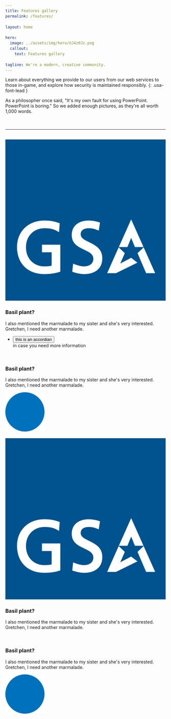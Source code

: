 ```yaml
---
title: Features gallery
permalink: /features/

layout: home

hero:
  image: ../assets/img/hero/UJ4z0Jz.png
  callout:
    text: Features gallery

tagline: We're a modern, creative community.
---
```


Learn about everything we provide to our users from our web services to those in-game, and explore how security is maintained responsibly.
{: .usa-font-lead }

As a philosopher once said, "It's my own fault for using PowerPoint. PowerPoint is boring." So we added enough pictures, as they're all worth 1,000 words.

<hr style="margin-top: 3rem;">
<br>
<div class="usa-grid">
        <div class="usa-width-one-half">
            <img src="../assets/img/gsa-logo.svg" alt="">
        </div>
        <div class="usa-width-one-half">
            <h3>Basil plant?</h3>
            <p>I also mentioned the marmalade to my sister and she's very interested. Gretchen, I need another marmalade.</p>
            <ul class="usa-accordion">
              <li>
                <button class="usa-accordion-button"
                  aria-expanded="true"
                  aria-controls="a1">
                  this is an accordian
                </button>
                <div id="a1" class="usa-accordion-content">
                  in case you need more information
                </div>
              </li>
            </ul>            
        </div>
</div>
<br>
<div class="usa-grid">
        <div class="usa-width-one-half">
            <h3>Basil plant?</h3>
            <p>I also mentioned the marmalade to my sister and she's very interested. Gretchen, I need another marmalade.</p>
        </div>
        <div class="usa-width-one-half">
            <img src="../assets/img/circle.png" alt="">
        </div>
</div>
<br>
<div class="usa-grid">
        <div class="usa-width-one-half">
            <img src="../assets/img/gsa-logo.svg" alt="">
        </div>
        <div class="usa-width-one-half">
            <h3>Basil plant?</h3>
            <p>I also mentioned the marmalade to my sister and she's very interested. Gretchen, I need another marmalade.</p>
        </div>
</div>
<br>
<div class="usa-grid">
        <div class="usa-width-one-half">
            <h3>Basil plant?</h3>
            <p>I also mentioned the marmalade to my sister and she's very interested. Gretchen, I need another marmalade.</p>
        </div>
        <div class="usa-width-one-half">
            <img src="../assets/img/circle.png" alt="">
        </div>
</div>
